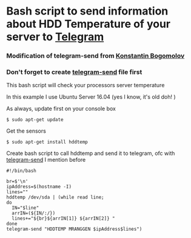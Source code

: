 # Bash script to send information about HDD Temperature of your server to [Telegram](https://web.telegram.org/)

### Modification of telegram-send from [Konstantin Bogomolov](https://bogomolov.tech/Telegram-notification-on-SSH-login/)

### Don't forget to create [telegram-send](https://github.com/purwo-martono/telegram-send) file first

This bash script will check your processors server temperature

In this example I use Ubuntu Server 16.04 (yes I know, it's old doh! )


As always, update first on your console box
```
$ sudo apt-get update
```


Get the sensors
```
$ sudo apt-get install hddtemp
```


Create bash script to call hddtemp and send it to telegram, ofc with [telegram-send](https://github.com/purwo-martono/telegram-send) I mention before 
```
#!/bin/bash

br=$'\n'
ipAddress=$(hostname -I)
lines=""
hddtemp /dev/sda | (while read line;
do
  IN="$line"
  arrIN=(${IN/:/})
  lines+="${br}${arrIN[1]} ${arrIN[2]} "
done
telegram-send "HDDTEMP MRANGGEN $ipAddress$lines")
```

